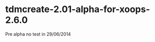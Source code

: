 tdmcreate-2.01-alpha-for-xoops-2.6.0
====================================

Pre alpha no test in 29/06/2014
